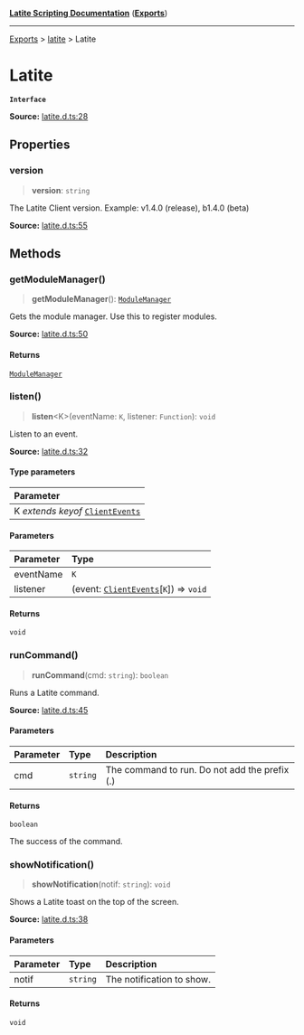 [**Latite Scripting Documentation**](../../README.md) ([**Exports**](../../exports.md))

---

[Exports](../../exports.md) > [latite](../index.md) > Latite

# Latite

**`Interface`**

**Source:** [latite.d.ts:28](https://github.com/LatiteScripting/latitescripting.github.io/blob/0268f00/definitions/latite.d.ts#L28)

## Properties

### version

> **version**: `string`

The Latite Client version. Example: v1.4.0 (release), b1.4.0 (beta)

**Source:** [latite.d.ts:55](https://github.com/LatiteScripting/latitescripting.github.io/blob/0268f00/definitions/latite.d.ts#L55)

## Methods

### getModuleManager()

> **getModuleManager**(): [`ModuleManager`](../../module.mmgr/interfaces/interface.ModuleManager.md)

Gets the module manager. Use this to register modules.

**Source:** [latite.d.ts:50](https://github.com/LatiteScripting/latitescripting.github.io/blob/0268f00/definitions/latite.d.ts#L50)

#### Returns

[`ModuleManager`](../../module.mmgr/interfaces/interface.ModuleManager.md)

### listen()

> **listen**\<K\>(eventName: `K`, listener: `Function`): `void`

Listen to an event.

**Source:** [latite.d.ts:32](https://github.com/LatiteScripting/latitescripting.github.io/blob/0268f00/definitions/latite.d.ts#L32)

#### Type parameters

| Parameter                                                       |
| :-------------------------------------------------------------- |
| K _extends_ _keyof_ [`ClientEvents`](interface.ClientEvents.md) |

#### Parameters

| Parameter | Type                                                                |
| :-------- | :------------------------------------------------------------------ |
| eventName | `K`                                                                 |
| listener  | (event: [`ClientEvents`](interface.ClientEvents.md)[`K`]) => `void` |

#### Returns

`void`

### runCommand()

> **runCommand**(cmd: `string`): `boolean`

Runs a Latite command.

**Source:** [latite.d.ts:45](https://github.com/LatiteScripting/latitescripting.github.io/blob/0268f00/definitions/latite.d.ts#L45)

#### Parameters

| Parameter | Type     | Description                                   |
| :-------- | :------- | :-------------------------------------------- |
| cmd       | `string` | The command to run. Do not add the prefix (.) |

#### Returns

`boolean`

The success of the command.

### showNotification()

> **showNotification**(notif: `string`): `void`

Shows a Latite toast on the top of the screen.

**Source:** [latite.d.ts:38](https://github.com/LatiteScripting/latitescripting.github.io/blob/0268f00/definitions/latite.d.ts#L38)

#### Parameters

| Parameter | Type     | Description               |
| :-------- | :------- | :------------------------ |
| notif     | `string` | The notification to show. |

#### Returns

`void`
